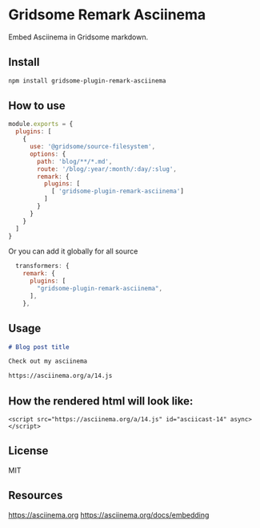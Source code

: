 # Gridsome Remark Asciinema

Embed Asciinema in Gridsome markdown.

## Install

```bash
npm install gridsome-plugin-remark-asciinema
```

## How to use

```js
module.exports = {
  plugins: [
    {
      use: '@gridsome/source-filesystem',
      options: {
        path: 'blog/**/*.md',
        route: '/blog/:year/:month/:day/:slug',
        remark: {
          plugins: [
            [ 'gridsome-plugin-remark-asciinema']
          ]
        }
      }
    }
  ]
}
```

Or you can add it globally for all source

```js
  transformers: {
    remark: {
      plugins: [
        "gridsome-plugin-remark-asciinema",
      ],
    },
```

## Usage

```markdown
# Blog post title

Check out my asciinema

https://asciinema.org/a/14.js

```

## How the rendered html will look like:

`<script src="https://asciinema.org/a/14.js" id="asciicast-14" async></script>`

## License

MIT

## Resources
https://asciinema.org
https://asciinema.org/docs/embedding

